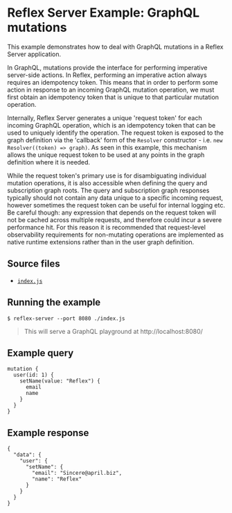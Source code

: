 # Reflex Server Example: GraphQL mutations

This example demonstrates how to deal with GraphQL mutations in a Reflex Server application.

In GraphQL, mutations provide the interface for performing imperative server-side actions. In Reflex, performing an imperative action always requires an idempotency token. This means that in order to perform some action in response to an incoming GraphQL mutation operation, we must first obtain an idempotency token that is unique to that particular mutation operation.

Internally, Reflex Server generates a unique 'request token' for each incoming GraphQL operation, which is an idempotency token that can be used to uniquely identify the operation. The request token is exposed to the graph definition via the 'callback' form of the `Resolver` constructor - i.e. `new Resolver((token) => graph)`. As seen in this example, this mechanism allows the unique request token to be used at any points in the graph definition where it is needed.

While the request token's primary use is for disambiguating individual mutation operations, it is also accessible when defining the query and subscription graph roots. The query and subscription graph responses typically should not contain any data unique to a specific incoming request, however sometimes the request token can be useful for internal logging etc. Be careful though: any expression that depends on the request token will not be cached across multiple requests, and therefore could incur a severe performance hit. For this reason it is recommended that request-level observability requirements for non-mutating operations are implemented as native runtime extensions rather than in the user graph definition.

## Source files

- [`index.js`](./index.js)

## Running the example

```shell
$ reflex-server --port 8080 ./index.js
```
> This will serve a GraphQL playground at http://localhost:8080/

## Example query

```
mutation {
  user(id: 1) {
    setName(value: "Reflex") {
      email
      name
    }
  }
}
```

## Example response

```
{
  "data": {
    "user": {
      "setName": {
        "email": "Sincere@april.biz",
        "name": "Reflex"
      }
    }
  }
}
```
